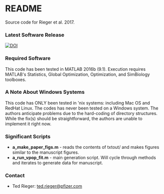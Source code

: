 # README #

Source code for Rieger et al. 2017.

### Latest Software Release
[![DOI](https://zenodo.org/badge/105279206.svg)](https://zenodo.org/badge/latestdoi/105279206)

### Required Software
This code has been tested in MATLAB 2016b (9.1). Execution requires MATLAB's Statistics, Global Optimization, Optimization, and SimBiology toolboxes.

### A Note About Windows Systems
This code has ONLY been tested in 'nix systems: including Mac OS and RedHat Linux. The codes has never been tested on a Windows system. The authors anticipate problems due to the hard-coding of directory structures. While the fix(s) should be straightforward, the authors are unable to implement it right now.

### Significant Scripts
* **a_make_paper_figs.m** - reads the contents of txtout/ and makes figures similar to the manuscript figures.
* **a_run_vpop_fit.m** - main generation script. Will cycle through methods and iterates to generate data for manuscript.

### Contact
* Ted Rieger: ted.rieger@pfizer.com
